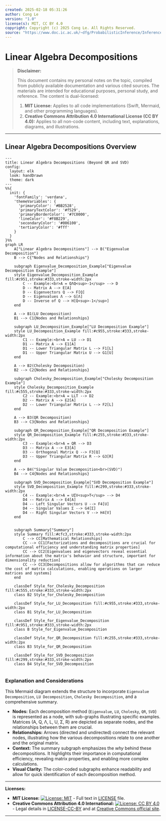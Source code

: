 ```yaml
---
created: 2025-02-18 05:31:26
author: Cong Le
version: "1.0"
license(s): MIT, CC BY 4.0
copyright: Copyright (c) 2025 Cong Le. All Rights Reserved.
source: "https://www.doc.ic.ac.uk/~dfg/ProbabilisticInference/InferenceAndMachineLearningNotes.pdf"
---
```




# Linear Algebra Decompositions
> **Disclaimer:**
>
> This document contains my personal notes on the topic,
> compiled from publicly available documentation and various cited sources.
> The materials are intended for educational purposes, personal study, and reference.
> The content is dual-licensed:
> 1. **MIT License:** Applies to all code implementations (Swift, Mermaid, and other programming languages).
> 2. **Creative Commons Attribution 4.0 International License (CC BY 4.0):** Applies to all non-code content, including text, explanations, diagrams, and illustrations.
---


## Linear Algebra Decompositions Overview


```mermaid
---
title: Linear Algebra Decompositions (Beyond QR and SVD)
config:
  layout: elk
  look: handDrawn
  theme: dark
---
%%{
  init: {
    'fontFamily': 'verdana',
    'themeVariables': {
      'primaryColor': '#BB2528',
      'primaryTextColor': '#f529',
      'primaryBorderColor': '#7C0000',
      'lineColor': '#F8B229',
      'secondaryColor': '#006100',
      'tertiaryColor': '#fff'
    }
  }
}%%
graph LR
    A["Linear Algebra Decompositions"] --> B("Eigenvalue Decomposition")
    B --> C{"Nodes and Relationships"}
    
    subgraph Eigenvalue_Decomposition_Example["Eigenvalue Decomposition Example"]
    style Eigenvalue_Decomposition_Example fill:#c951,stroke:#333,stroke-width:2px
        C -- Example:<br>A = QΛQ<sup>-1</sup> --> D
        D -- Matrix A --> E[A]
        D -- Eigenvectors Q --> F[Q]
        D -- Eigenvalues Λ --> G[Λ]
        D -- Inverse of Q --> H[Q<sup>-1</sup>]
    end
    
    A --> B1(LU Decomposition)
    B1 --> C1{Nodes and Relationships}
    
    subgraph LU_Decomposition_Example["LU Decomposition Example"]
    style LU_Decomposition_Example fill:#c955,stroke:#333,stroke-width:2px
        C1 -- Example:<br>A = LU --> D1
        D1 -- Matrix A --> E1[A]
        D1 -- Lower Triangular Matrix L --> F1[L]
        D1 -- Upper Triangular Matrix U --> G1[U]
    end
    
    A --> B2(Cholesky Decomposition)
    B2 --> C2{Nodes and Relationships}
    
    subgraph Cholesky_Decomposition_Example["Cholesky Decomposition Example"]
    style Cholesky_Decomposition_Example fill:#c555,stroke:#333,stroke-width:2px
        C2 -- Example:<br>A = LLT --> D2
        D2 -- Matrix A --> E2[A]
        D2 -- Lower Triangular Matrix L --> F2[L]
    end

    A --> B3(QR Decomposition)
    B3 --> C3{Nodes and Relationships}
    
    subgraph QR_Decomposition_Example["QR Decomposition Example"]
    style QR_Decomposition_Example fill:#c255,stroke:#333,stroke-width:2px
        C3 -- Example:<br>A = QR --> D3
        D3 -- Matrix A --> E3[A]
        D3 -- Orthogonal Matrix Q --> F3[Q]
        D3 -- Upper Triangular Matrix R --> G3[R]
    end
    
    A --> B4("Singular Value Decomposition<br>(SVD)")
    B4 --> C4{Nodes and Relationships}
    
    subgraph SVD_Decomposition_Example["SVD Decomposition Example"]
    style SVD_Decomposition_Example fill:#c299,stroke:#333,stroke-width:2px
        C4 -- Example:<br>A = UΣV<sup>T</sup> --> D4
        D4 -- Matrix A --> E4[A]
        D4 -- Left Singular Vectors U --> F4[U]
        D4 -- Singular Values Σ --> G4[Σ]
        D4 -- Right Singular Vectors V --> H4[V]
    end
   
    
    subgraph Summary["Summary"]
    style Summary fill:#cfc3,stroke:#333,stroke-width:2px
        C --> CC[Mathematical Relationships]
        CC --> CC1[Factorizations and decompositions are crucial for computational efficiency and understanding matrix properties]
        CC --> CC2[Eigenvalues and eigenvectors reveal essential information about the matrix's behavior and structure, important for dimensionality reduction]
        CC --> CC3[Decompositions allow for algorithms that can reduce the cost of matrix calculations, enabling operations on larger matrices and systems]
    end

    classDef Style_for_Cholesky_Decomposition fill:#c555,stroke:#333,stroke-width:2px
    class B2 Style_for_Cholesky_Decomposition

    classDef Style_for_LU_Decomposition fill:#c955,stroke:#333,stroke-width:2px
    class B1 Style_for_LU_Decomposition

    classDef Style_for_Eigenvalue_Decomposition fill:#c951,stroke:#333,stroke-width:2px
    class B Style_for_Eigenvalue_Decomposition

    classDef Style_for_QR_Decomposition fill:#c255,stroke:#333,stroke-width:2px
    class B3 Style_for_QR_Decomposition

    classDef Style_for_SVD_Decomposition fill:#c299,stroke:#333,stroke-width:2px
    class B4 Style_for_SVD_Decomposition
    
```


### Explanation and Considerations


This Mermaid diagram extends the structure to incorporate `Eigenvalue Decomposition`, `LU Decomposition`, `Cholesky Decomposition`, and a comprehensive summary.

* **Nodes:** Each decomposition method (`Eigenvalue`, `LU`, `Cholesky`, `QR`, `SVD`) is represented as a node, with sub-graphs illustrating specific examples.  Matrices (A, Q, Λ, L, U, Σ, R) are depicted as separate nodes, and the relationships between them are crucial.
* **Relationships:** Arrows (directed and undirected) connect the relevant nodes, illustrating how the various decompositions relate to one another and the original matrix.
* **Context:**  The summary subgraph emphasizes the *why* behind these decompositions.  It highlights their importance in computational efficiency, revealing matrix properties, and enabling more complex calculations.
* **Visual Clarity:** The color-coded subgraphs enhance readability and allow for quick identification of each decomposition method.




---
**Licenses:**

- **MIT License:**  [![License: MIT](https://img.shields.io/badge/License-MIT-yellow.svg)](LICENSE) - Full text in [LICENSE](LICENSE) file.
- **Creative Commons Attribution 4.0 International:** [![License: CC BY 4.0](https://licensebuttons.net/l/by/4.0/88x31.png)](LICENSE-CC-BY) - Legal details in [LICENSE-CC-BY](LICENSE-CC-BY) and at [Creative Commons official site](http://creativecommons.org/licenses/by/4.0/).

---